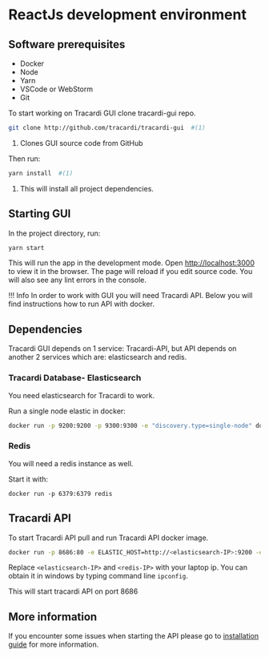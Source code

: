 # ReactJs development environment

## Software prerequisites

* Docker
* Node
* Yarn
* VSCode or WebStorm
* Git

To start working on Tracardi GUI clone tracardi-gui repo.

```bash
git clone http://github.com/tracardi/tracardi-gui  #(1)
```

1. Clones GUI source code from GitHub

Then run:

```bash
yarn install  #(1)
```

1. This will install all project dependencies.

## Starting GUI

In the project directory, run:

```bash
yarn start
```

This will run the app in the development mode. Open [http://localhost:3000](http://localhost:3000) to view it in the
browser. The page will reload if you edit source code. You will also see any lint errors in the console.

!!! Info In order to work with GUI you will need Tracardi API. Below you will find instructions how to run API with
docker.

## Dependencies

Tracardi GUI depends on 1 service: Tracardi-API, but API depends on another 2 services which are: elasticsearch and redis.

### Tracardi Database- Elasticsearch

You need elasticsearch for Tracardi to work.

Run a single node elastic in docker:

```bash
docker run -p 9200:9200 -p 9300:9300 -e "discovery.type=single-node" docker.elastic.co/elasticsearch/elasticsearch:7.13.2
```

### Redis

You will need a redis instance as well.

Start it with:

```
docker run -p 6379:6379 redis
```

## Tracardi API

To start Tracardi API pull and run Tracardi API docker image.

```bash
docker run -p 8686:80 -e ELASTIC_HOST=http://<elasticsearch-IP>:9200 -e REDIS_HOST=redis://<redis-IP>:6379 tracardi/tracardi-api
```

Replace `<elasticsearch-IP>` and `<redis-IP>` with your laptop ip. You can obtain it in windows by typing command line `ipconfig`. 

This will start tracardi API on port 8686

## More information

If you encounter some issues when starting the API please go to [installation guide](../installation/docker/index.md)
for more information.
